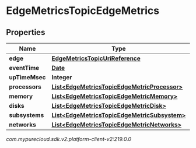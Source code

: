 # EdgeMetricsTopicEdgeMetrics


## Properties

| Name | Type | Description | Notes |
| ------------ | ------------- | ------------- | ------------- |
| **edge** | [**EdgeMetricsTopicUriReference**](EdgeMetricsTopicUriReference) |  |  [optional] |
| **eventTime** | [**Date**](Date) |  |  [optional] |
| **upTimeMsec** | **Integer** |  |  [optional] |
| **processors** | [**List&lt;EdgeMetricsTopicEdgeMetricProcessor&gt;**](EdgeMetricsTopicEdgeMetricProcessor) |  |  [optional] |
| **memory** | [**List&lt;EdgeMetricsTopicEdgeMetricMemory&gt;**](EdgeMetricsTopicEdgeMetricMemory) |  |  [optional] |
| **disks** | [**List&lt;EdgeMetricsTopicEdgeMetricDisk&gt;**](EdgeMetricsTopicEdgeMetricDisk) |  |  [optional] |
| **subsystems** | [**List&lt;EdgeMetricsTopicEdgeMetricSubsystem&gt;**](EdgeMetricsTopicEdgeMetricSubsystem) |  |  [optional] |
| **networks** | [**List&lt;EdgeMetricsTopicEdgeMetricNetworks&gt;**](EdgeMetricsTopicEdgeMetricNetworks) |  |  [optional] |




_com.mypurecloud.sdk.v2:platform-client-v2:219.0.0_
